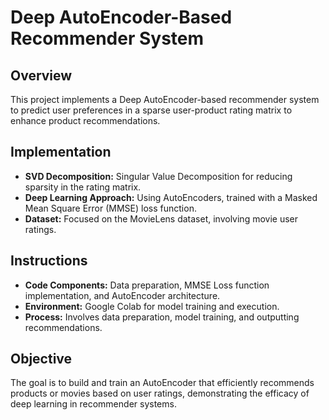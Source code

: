 # Deep AutoEncoder-Based Recommender System

## Overview
This project implements a Deep AutoEncoder-based recommender system to predict user preferences in a sparse user-product rating matrix to enhance product recommendations.

## Implementation
- **SVD Decomposition:** Singular Value Decomposition for reducing sparsity in the rating matrix.
- **Deep Learning Approach:** Using AutoEncoders, trained with a Masked Mean Square Error (MMSE) loss function.
- **Dataset:** Focused on the MovieLens dataset, involving movie user ratings.

## Instructions
- **Code Components:** Data preparation, MMSE Loss function implementation, and AutoEncoder architecture.
- **Environment:** Google Colab for model training and execution.
- **Process:** Involves data preparation, model training, and outputting recommendations.

## Objective
The goal is to build and train an AutoEncoder that efficiently recommends products or movies based on user ratings, demonstrating the efficacy of deep learning in recommender systems.
